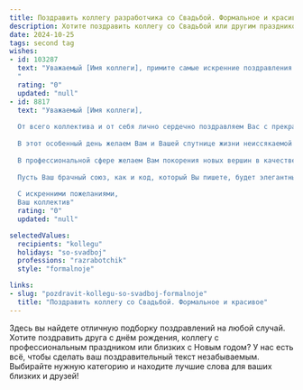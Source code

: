 ```yaml
---
title: Поздравить коллегу разработчика со Свадьбой. Формальное и красивое
description: Хотите поздравить коллегу со Свадьбой или другим праздником? Наш ИИ создаст незабываемое поздравление, а вы обязательно выделитесь среди других.  
date: 2024-10-25
tags: second tag
wishes:
- id: 103287
  text: "Уважаемый [Имя коллеги], примите самые искренние поздравления с прекрасным событием – вашей свадьбой! Желаю вам и вашей супруге [Имя супруги] крепкой любви, семейного благополучия, взаимопонимания и долгих лет счастливой совместной жизни. Пусть ваш союз будет таким же надежным и продуктивным, как лучшие программные решения, над которыми мы трудимся вместе.  Счастья вам!
  "
  rating: "0"
  updated: "null"
- id: 8817
  text: "Уважаемый [Имя коллеги],
  
  От всего коллектива и от себя лично сердечно поздравляем Вас с прекрасным торжеством – Вашей свадьбой!
  
  В этот особенный день желаем Вам и Вашей спутнице жизни неиссякаемой любви, взаимопонимания и безграничного счастья. Пусть Ваша семья станет крепким фундаментом, на котором Вы построите успешное и гармоничное будущее.
  
  В профессиональной сфере желаем Вам покорения новых вершин в качестве талантливого разработчика. Ваша преданность делу, неиссякаемый энтузиазм и выдающиеся способности служат вдохновением для нас всех.
  
  Пусть Ваш брачный союз, как и код, который Вы пишете, будет элегантным, эффективным и оптимизированным для совместного успеха. Желаем Вам долгих лет совместного счастья и процветания!
  
  С искренними пожеланиями,
  Ваш коллектив"
  rating: "0"
  updated: "null"

selectedValues:
  recipients: "kollegu"
  holidays: "so-svadboj"
  professions: "razrabotchik"
  style: "formalnoje"

links:
- slug: "pozdravit-kollegu-so-svadboj-formalnoje"
  title: "Поздравить коллегу со Свадьбой. Формальное и красивое"
---
```


Здесь вы найдете отличную подборку поздравлений на любой случай.
Хотите поздравить друга с днём рождения, коллегу с профессиональным праздником или близких с Новым годом? У нас есть всё, чтобы сделать ваш поздравительный текст незабываемым. Выбирайте нужную категорию и находите лучшие слова для ваших близких и друзей!
